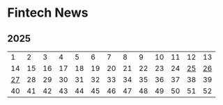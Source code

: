 # Fintech News



## 2025

|                               |      |      |      |      |      |      |      |      |      |      |                               |                               |
| ----------------------------- | ---- | ---- | ---- | ---- | ---- | ---- | ---- | ---- | ---- | ---- | ----------------------------- | ----------------------------- |
| 1                             | 2    | 3    | 4    | 5    | 6    | 7    | 8    | 9    | 10   | 11   | 12                            | 13                            |
| 14                            | 15   | 16   | 17   | 18   | 19   | 20   | 21   | 22   | 23   | 24   | [25](docs/2025/25/2025_25.md) | [26](docs/2025/26/2025_26.md) |
| [27](docs/2025/27/2025_27.md) | 28   | 29   | 30   | 31   | 32   | 33   | 34   | 35   | 36   | 37   | 38                            | 39                            |
| 40                            | 41   | 42   | 43   | 44   | 45   | 46   | 47   | 48   | 49   | 50   | 51                            | 52                            |

